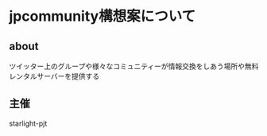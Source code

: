 # jpcommunity構想案について

## about
ツイッター上のグループや様々なコミュニティーが情報交換をしあう場所や無料レンタルサーバーを提供する
## 主催
starlight-pjt